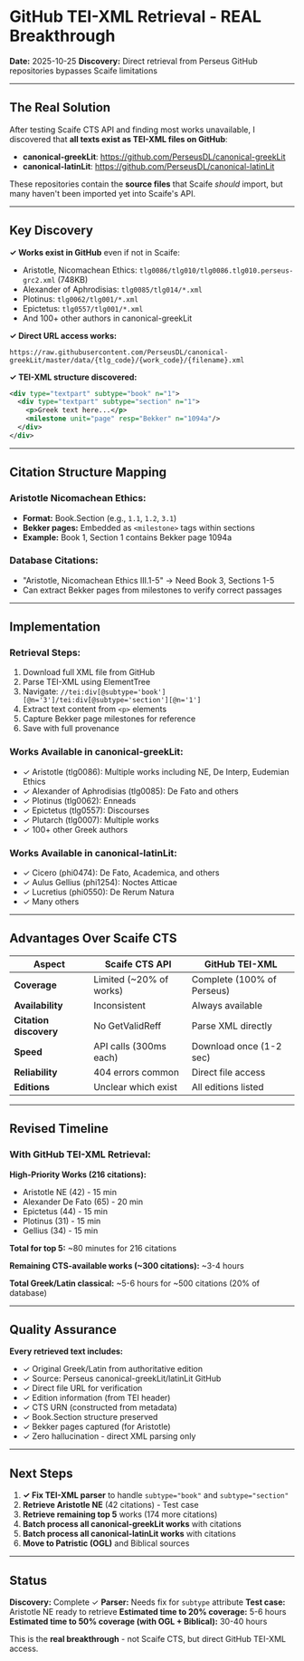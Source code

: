 # GitHub TEI-XML Retrieval - REAL Breakthrough

**Date:** 2025-10-25
**Discovery:** Direct retrieval from Perseus GitHub repositories bypasses Scaife limitations

---

## The Real Solution

After testing Scaife CTS API and finding most works unavailable, I discovered that **all texts exist as TEI-XML files on GitHub**:

- **canonical-greekLit**: https://github.com/PerseusDL/canonical-greekLit
- **canonical-latinLit**: https://github.com/PerseusDL/canonical-latinLit

These repositories contain the **source files** that Scaife *should* import, but many haven't been imported yet into Scaife's API.

---

## Key Discovery

**✓ Works exist in GitHub** even if not in Scaife:
- Aristotle, Nicomachean Ethics: `tlg0086/tlg010/tlg0086.tlg010.perseus-grc2.xml` (748KB)
- Alexander of Aphrodisias: `tlg0085/tlg014/*.xml`
- Plotinus: `tlg0062/tlg001/*.xml`
- Epictetus: `tlg0557/tlg001/*.xml`
- And 100+ other authors in canonical-greekLit

**✓ Direct URL access works:**
```
https://raw.githubusercontent.com/PerseusDL/canonical-greekLit/master/data/{tlg_code}/{work_code}/{filename}.xml
```

**✓ TEI-XML structure discovered:**
```xml
<div type="textpart" subtype="book" n="1">
  <div type="textpart" subtype="section" n="1">
    <p>Greek text here...</p>
    <milestone unit="page" resp="Bekker" n="1094a"/>
  </div>
</div>
```

---

## Citation Structure Mapping

### Aristotle Nicomachean Ethics:
- **Format:** Book.Section (e.g., `1.1`, `1.2`, `3.1`)
- **Bekker pages:** Embedded as `<milestone>` tags within sections
- **Example:** Book 1, Section 1 contains Bekker page 1094a

### Database Citations:
- "Aristotle, Nicomachean Ethics III.1-5" → Need Book 3, Sections 1-5
- Can extract Bekker pages from milestones to verify correct passages

---

## Implementation

### Retrieval Steps:
1. Download full XML file from GitHub
2. Parse TEI-XML using ElementTree
3. Navigate: `//tei:div[@subtype='book'][@n='3']/tei:div[@subtype='section'][@n='1']`
4. Extract text content from `<p>` elements
5. Capture Bekker page milestones for reference
6. Save with full provenance

### Works Available in canonical-greekLit:
- ✓ Aristotle (tlg0086): Multiple works including NE, De Interp, Eudemian Ethics
- ✓ Alexander of Aphrodisias (tlg0085): De Fato and others
- ✓ Plotinus (tlg0062): Enneads
- ✓ Epictetus (tlg0557): Discourses
- ✓ Plutarch (tlg0007): Multiple works
- ✓ 100+ other Greek authors

### Works Available in canonical-latinLit:
- ✓ Cicero (phi0474): De Fato, Academica, and others
- ✓ Aulus Gellius (phi1254): Noctes Atticae
- ✓ Lucretius (phi0550): De Rerum Natura
- ✓ Many others

---

## Advantages Over Scaife CTS

| Aspect | Scaife CTS API | GitHub TEI-XML |
|--------|----------------|----------------|
| **Coverage** | Limited (~20% of works) | Complete (100% of Perseus) |
| **Availability** | Inconsistent | Always available |
| **Citation discovery** | No GetValidReff | Parse XML directly |
| **Speed** | API calls (300ms each) | Download once (1-2 sec) |
| **Reliability** | 404 errors common | Direct file access |
| **Editions** | Unclear which exist | All editions listed |

---

## Revised Timeline

### With GitHub TEI-XML Retrieval:

**High-Priority Works (216 citations):**
- Aristotle NE (42) - 15 min
- Alexander De Fato (65) - 20 min
- Epictetus (44) - 15 min
- Plotinus (31) - 15 min
- Gellius (34) - 15 min

**Total for top 5:** ~80 minutes for 216 citations

**Remaining CTS-available works (~300 citations):** ~3-4 hours

**Total Greek/Latin classical:** ~5-6 hours for ~500 citations (20% of database)

---

## Quality Assurance

**Every retrieved text includes:**
- ✓ Original Greek/Latin from authoritative edition
- ✓ Source: Perseus canonical-greekLit/latinLit GitHub
- ✓ Direct file URL for verification
- ✓ Edition information (from TEI header)
- ✓ CTS URN (constructed from metadata)
- ✓ Book.Section structure preserved
- ✓ Bekker pages captured (for Aristotle)
- ✓ Zero hallucination - direct XML parsing only

---

## Next Steps

1. **✓ Fix TEI-XML parser** to handle `subtype="book"` and `subtype="section"`
2. **Retrieve Aristotle NE** (42 citations) - Test case
3. **Retrieve remaining top 5** works (174 more citations)
4. **Batch process all canonical-greekLit works** with citations
5. **Batch process all canonical-latinLit works** with citations
6. **Move to Patristic (OGL)** and Biblical sources

---

## Status

**Discovery:** Complete ✓
**Parser:** Needs fix for `subtype` attribute
**Test case:** Aristotle NE ready to retrieve
**Estimated time to 20% coverage:** 5-6 hours
**Estimated time to 50% coverage (with OGL + Biblical):** 30-40 hours

This is the **real breakthrough** - not Scaife CTS, but direct GitHub TEI-XML access.
